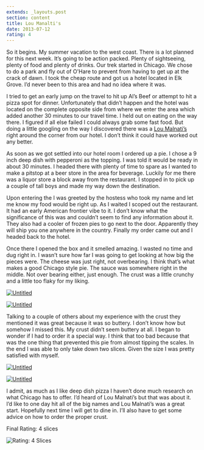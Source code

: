 ```yaml
---
extends: _layouts.post
section: content
title: Lou Manalti's
date: 2013-07-12
rating: 4
---
```


So it begins. My summer vacation to the west coast. There is a lot planned for this next week. It’s going to be action packed. Plenty of sightseeing, plenty of food and plenty of drinks. Our trek started in Chicago. We chose to do a park and fly out of O'Hare to prevent from having to get up at the crack of dawn. I took the cheap route and got us a hotel located in Elk Grove. I’d never been to this area and had no idea where it was.

I tried to get an early jump on the travel to hit up Al’s Beef or attempt to hit a pizza spot for dinner. Unfortunately that didn’t happen and the hotel was located on the complete opposite side from where we enter the area which added another 30 minutes to our travel time. I held out on eating on the way there. I figured if all else failed I could always grab some fast food. But doing a little googling on the way I discovered there was a [Lou Malnati’s](http://www.loumalnatis.com/) right around the corner from our hotel. I don’t think it could have worked out any better.

As soon as we got settled into our hotel room I ordered up a pie. I chose a 9 inch deep dish with pepperoni as the topping. I was told it would be ready in about 30 minutes. I headed there with plenty of time to spare as I wanted to make a pitstop at a beer store in the area for beverage. Luckily for me there was a liquor store a block away from the restaurant. I stopped in to pick up a couple of tall boys and made my way down the destination.

Upon entering the I was greeted by the hostess who took my name and let me know my food would be right up. As I waited I scoped out the restaurant. It had an early American frontier vibe to it. I don’t know what the significance of this was and couldn’t seem to find any information about it. They also had a cooler of frozen pies to go next to the door. Apparently they will ship you one anywhere in the country. Finally my order came out and I headed back to the hotel.

Once there I opened the box and it smelled amazing. I wasted no time and dug right in. I wasn’t sure how far I was going to get looking at how big the pieces were. The cheese was just right, not overbearing. I think that’s what makes a good Chicago style pie. The sauce was somewhere right in the middle. Not over bearing either, just enough. The crust was a little crunchy and a little too flaky for my liking.

[![Untitled](http://farm8.staticflickr.com/7320/9181177988_570ce44817.jpg)](http://www.flickr.com/photos/joefearnley/9181177988/ "Untitled by joefearnley, on Flickr")

[![Untitled](http://farm3.staticflickr.com/2883/9178965743_e55cc10915.jpg)](http://www.flickr.com/photos/joefearnley/9178965743/ "Untitled by joefearnley, on Flickr")

Talking to a couple of others about my experience with the crust they mentioned it was great because it was so buttery. I don’t know how but somehow I missed this. My crust didn’t seem buttery at all. I began to wonder if I had to order it a special way. I think that too bad because that was the one thing that prevented this pie from almost tipping the scales. In the end I was able to only take down two slices. Given the size I was pretty satisfied with myself.

[![Untitled](http://farm6.staticflickr.com/5476/9181182306_3a85a16a1f.jpg)](http://www.flickr.com/photos/joefearnley/9181182306/ "Untitled by joefearnley, on Flickr")

[![Untitled](http://farm6.staticflickr.com/5335/9181184762_c5b5d20118.jpg)](http://www.flickr.com/photos/joefearnley/9181184762/ "Untitled by joefearnley, on Flickr")

I admit, as much as I like deep dish pizza I haven’t done much research on what Chicago has to offer. I’d heard of Lou Malnati’s but that was about it. I’d like to one day hit all of the big names and Lou Malnati’s was a great start. Hopefully next time I will get to dine in. I’ll also have to get some advice on how to order the proper crust.

Final Rating: 4 slices

![Rating: 4 Slices](/assets/img/pizza4_sm.jpg)